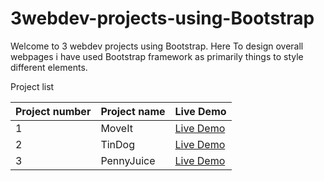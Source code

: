 # 3webdev-projects-using-Bootstrap

Welcome to 3 webdev projects using Bootstrap.
Here To design overall webpages i have used Bootstrap framework as primarily things to style different elements.

Project list

| Project number | Project name | Live Demo |
| -------------- | ---------------------------------- | ---------------------- | 
| 1              | MoveIt                             | [Live Demo](https://moveit-zeta.vercel.app/) |
| 2              | TinDog                             | [Live Demo](https://tindog-kohl-sigma.vercel.app/) |
| 3              | PennyJuice                         | [Live Demo](https://mellifluous-palmier-330f7b.netlify.app/) |

